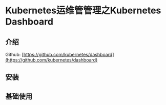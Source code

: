 # Kubernetes运维管管理之Kubernetes Dashboard

## 介绍

Github: [https://github.com/kubernetes/dashboard](https://github.com/kubernetes/dashboard)

## 安装

## 基础使用